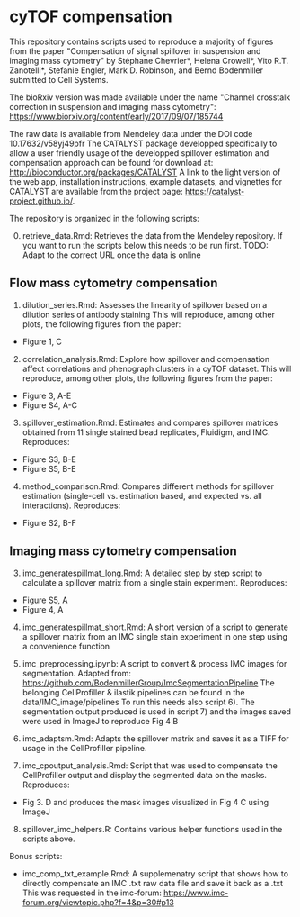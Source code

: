 # cyTOF compensation

This repository contains scripts used to reproduce a majority of figures from the paper "Compensation of signal spillover in suspension and imaging mass cytometry" by Stéphane Chevrier*, Helena Crowell*, Vito R.T. Zanotelli*, Stefanie Engler, Mark D. Robinson, and Bernd Bodenmiller
submitted to Cell Systems.

The bioRxiv version was made available under the name "Channel crosstalk correction in suspension and imaging mass cytometry": https://www.biorxiv.org/content/early/2017/09/07/185744

The raw data is available from Mendeley data under the DOI code 10.17632/v58yj49pfr
The CATALYST package developped specifically to allow a user friendly usage of the developped spillover estimation and compensation approach can be found for download at: http://bioconductor.org/packages/CATALYST
A link to the light version of the web app, installation instructions, example datasets, and vignettes for CATALYST are available from the project page: https://catalyst-project.github.io/. 

The repository is organized in the following scripts:

0) retrieve_data.Rmd:
Retrieves the data from the Mendeley repository.
If you want to run the scripts below this needs to be run first.
TODO: Adapt to the correct URL once the data is online

## Flow mass cytometry compensation

1) dilution_series.Rmd:
Assesses the linearity of spillover based on a dilution series of antibody staining
This will reproduce, among other plots, the following figures from the paper:
* Figure 1, C

2) correlation_analysis.Rmd:
Explore how spillover and compensation affect correlations and phenograph clusters in a cyTOF dataset.
This will reproduce, among other plots, the following figures from the paper:
* Figure 3, A-E
* Figure S4, A-C

3) spillover_estimation.Rmd:
Estimates and compares spillover matrices obtained from 11 single stained bead replicates, Fluidigm, and IMC.
Reproduces:
* Figure S3, B-E
* Figure S5, B-E

4) method_comparison.Rmd:
Compares different methods for spillover estimation (single-cell vs. estimation based, and expected vs. all interactions).
Reproduces:
* Figure S2, B-F

## Imaging mass cytometry compensation

3) imc_generatespillmat_long.Rmd:
A detailed step by step script to calculate a spillover matrix from a single stain experiment.
Reproduces:
* Figure S5, A
* Figure 4, A

4) imc_generatespillmat_short.Rmd:
A short version of a script to generate a spillover matrix from an IMC single stain experiment in one step using a convenience function

5) imc_preprocessing.ipynb:
A script to convert & process IMC images for segmentation. Adapted from: https://github.com/BodenmillerGroup/ImcSegmentationPipeline
The belonging CellProfiller & ilastik pipelines can be found in the data/IMC_image/pipelines
To run this needs also script 6).
The segmentation output produced is used in script 7) and the images saved were used in ImageJ to reproduce Fig 4 B

6) imc_adaptsm.Rmd:
Adapts the spillover matrix and saves it as a TIFF for usage in the CellProfiller pipeline.

7) imc_cpoutput_analysis.Rmd:
Script that was used to compensate the CellProfiller output and display the segmented data on the masks.
Reproduces:
* Fig 3. D
and produces the mask images visualized in Fig 4 C using ImageJ

8) spillover_imc_helpers.R:
Contains various helper functions used in the scripts above.

Bonus scripts:
- imc_comp_txt_example.Rmd:
  A supplemenatry script that shows how to directly compensate an IMC .txt raw data file and save it back as a .txt
  This was requested in the imc-forum: https://www.imc-forum.org/viewtopic.php?f=4&p=30#p13
  
  
